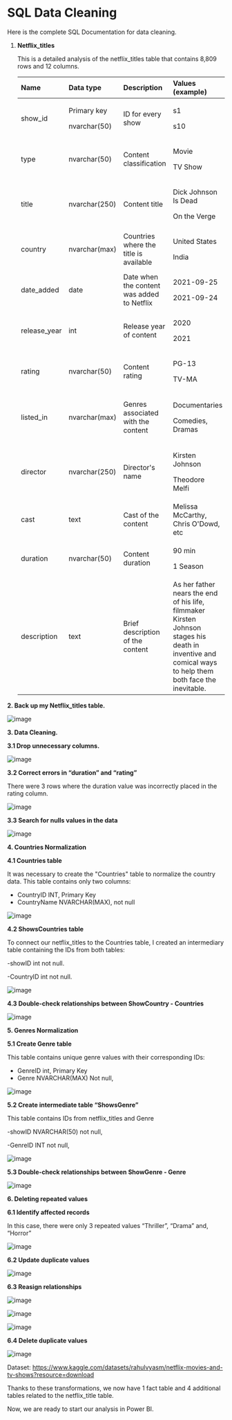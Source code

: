 ﻿# <a name="_8q5b7l6fdo3z"></a>**SQL Data Cleaning**
Here is the complete SQL Documentation for data cleaning.

1. **Netflix\_titles** 

   This is a detailed analysis of the netflix\_titles table that contains 8,809 rows and 12 columns.

   |**Name**|**Data type**|**Description**|**Values (example)**|
   | :- | :- | :- | :- |
   |show\_id|<p>Primary key</p><p>nvarchar(50)</p>|ID for every show|<p>s1</p><p>s10</p>|
   |type|nvarchar(50)|Content classification|<p>Movie</p><p>TV Show</p>|
   |title|nvarchar(250)|Content title|<p>Dick Johnson Is Dead</p><p>On the Verge</p>|
   |country|nvarchar(max)|Countries where the title is available|<p>United States</p><p>India</p>|
   |date\_added|date|Date when the content was added to Netflix|<p>2021-09-25</p><p>2021-09-24</p>|
   |release\_year|int|Release year of content|<p>2020</p><p>2021</p>|
   |rating|nvarchar(50)|<p>Content rating</p><p></p>|<p>PG-13</p><p>TV-MA</p>|
   |listed\_in|nvarchar(max)|<p>Genres associated with the content</p><p></p>|<p>Documentaries</p><p>Comedies, Dramas</p>|
   |director|nvarchar(250)|<p>Director's name</p><p></p>|<p>Kirsten Johnson</p><p>Theodore Melfi</p>|
   |cast|text|<p>Cast of the content</p><p></p>|Melissa McCarthy, Chris O'Dowd, etc|
   |duration|nvarchar(50)|Content duration|<p>90 min</p><p>1 Season</p>|
   |description|text|Brief description of the content|As her father nears the end of his life, filmmaker Kirsten Johnson stages his death in inventive and comical ways to help them both face the inevitable.|

**2. Back up my Netflix\_titles table.**

   ![image](https://github.com/user-attachments/assets/d5bbb442-3751-4cd5-95d0-e16162ed6ed0)

**3. Data Cleaning.**

   **3.1 Drop unnecessary columns.**

![image](https://github.com/user-attachments/assets/ba8d37aa-3470-4956-8cfc-337604b87b3f)


   **3.2 Correct errors in “duration” and “rating”**

There were 3 rows where the duration value was incorrectly placed in the rating column.

![image](https://github.com/user-attachments/assets/b4807753-726e-459b-997f-b7102cd084ef)


   **3.3 Search for nulls values in the data**

![image](https://github.com/user-attachments/assets/b4220c0b-d42f-4174-a5bb-93191ca6ca8e)


**4. Countries Normalization** 

   **4.1 Countries table**

   It was necessary to create the "Countries" table to normalize the country data. This table contains only two columns:

- CountryID INT, Primary Key
- CountryName NVARCHAR(MAX), not null

![image](https://github.com/user-attachments/assets/9c6ce359-17d2-4cf9-b671-bef964f58ae5)


   **4.2 ShowsCountries table**

To connect our netflix\_titles to the Countries table, I created an intermediary table containing the IDs from both tables:

-showID int not null.

-CountryID int not null.

![image](https://github.com/user-attachments/assets/12966bdc-3292-4149-8849-5524f2232f19)


   **4.3 Double-check relationships between ShowCountry - Countries**

![image](https://github.com/user-attachments/assets/cbf479c2-4391-42c2-830f-63e0761000b8)




**5. Genres Normalization**

   **5.1 Create Genre table**

   This table contains unique genre values with their corresponding  IDs:

- GenreID int, Primary Key
- Genre NVARCHAR(MAX) Not  null,

![image](https://github.com/user-attachments/assets/c44c6a39-3aaf-4a53-8ab7-d8ec9ecf679c)


   **5.2 Create intermediate table “ShowsGenre”**

This table contains IDs from netflix\_titles and Genre

-showID NVARCHAR(50) not null,

-GenreID INT not null,

![image](https://github.com/user-attachments/assets/8036912a-a066-4f94-87a7-c0ab2f0db4aa)


   **5.3 Double-check relationships between ShowGenre - Genre**

![image](https://github.com/user-attachments/assets/aae2e515-540d-4296-b1c9-28e8cc533e78)


**6. Deleting repeated values**

   **6.1 Identify affected records**

   In this case, there were only 3 repeated values “Thriller”, “Drama” and, “Horror”

   ![image](https://github.com/user-attachments/assets/36b16d4d-4d67-4077-82da-11650d9135d2)


   **6.2 Update duplicate values**

   ![image](https://github.com/user-attachments/assets/8c0ede88-2ff9-40c9-82de-b51f0c512ab2)


   **6.3 Reasign relationships**

   ![image](https://github.com/user-attachments/assets/6037aa5d-76a2-45b1-bc62-e65b34429387)

![image](https://github.com/user-attachments/assets/59650e68-bcda-4bb1-899c-036faff5269d)


![image](https://github.com/user-attachments/assets/1e7844fe-9b94-4f3d-976a-60d3c3ab088d)


   **6.4 Delete duplicate values**

  ![image](https://github.com/user-attachments/assets/4a76ea91-6c9c-4497-b89a-c20919d1b599)

Dataset: https://www.kaggle.com/datasets/rahulvyasm/netflix-movies-and-tv-shows?resource=download

Thanks to these transformations, we now have 1 fact table and 4 additional tables related to the netflix\_title table.

Now, we are ready to start our analysis in Power BI.
